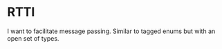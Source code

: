 # RTTI

I want to facilitate message passing. Similar to tagged enums but with an open set of types.

